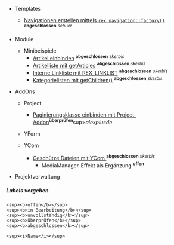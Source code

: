 - Templates
    - [Navigationen erstellen mittels `rex_navigation::factory()`](templates_navigation-factory.md) <sup><b>abgeschlossen</b></sup> <sup><i>schuer</i></sup>

- Module
    - Minibeispiele
        - [Artikel einbinden](modul_minibeispiel_artikel_einbinden.md) <sup><b>abgeschlossen</b></sup> <sup><i>skerbis</i></sup>
        - [Artikelliste mit getArticles](modul_minibeispiel_artikelliste_mit_getarticles.md) <sup><b>abgeschlossen</b></sup> <sup><i>skerbis</i></sup>
        - [Interne Linkliste mit REX_LINKLIST](modul_minibeispiel_interne_linkliste.md) <sup><b>abgeschlossen</b></sup> <sup><i>skerbis</i></sup>
        - [Kategorielisten mit getChildren()](modul_minibeispiel_kategorieliste_mit_getchildren.md) <sup><b>abgeschlossen</b></sup> <sup><i>skerbis</i></sup>
        


- AddOns
    
    - Project
        - [Paginierungsklasse einbinden mit Project-Addon](addons_project_class_pagination.md)<sup><b>überprüfen</b></sup>sup><i>alexplusde</i></sup>
    - YForm
       
    - YCom
        - [Geschütze Dateien mit YCom ](addons_ycom_protected_files.md) <sup><b>abgeschlossen</b></sup> <sup><i>skerbis</i></sup>
            - MediaManager-Effekt als Ergänzung   <sup><b>offen</b></sup> 

- Projektverwaltung



##### Labels vergeben

```
<sup><b>offen</b></sup>
<sup><b>in Bearbeitung</b></sup>
<sup><b>unvollständig</b></sup>
<sup><b>überprüfen</b></sup>
<sup><b>abgeschlossen</b></sup>

<sup><i>Name</i></sup>
```

